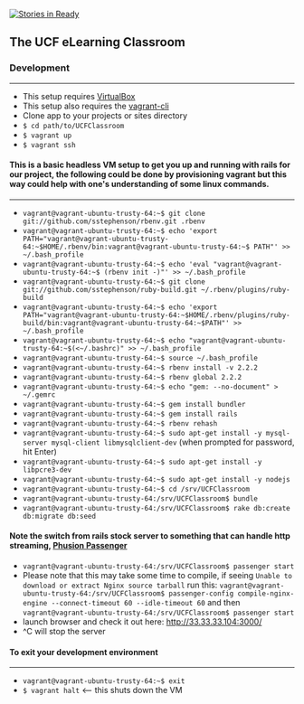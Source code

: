 [![Stories in Ready](https://badge.waffle.io/ucfpoosd9/UCFClassroom.png?label=ready&title=Ready)](https://waffle.io/ucfpoosd9/UCFClassroom)
## The UCF eLearning Classroom

### Development
----------------------------------
* This setup requires [VirtualBox](https://www.virtualbox.org/wiki/Downloads)
* This setup also requires the [vagrant-cli](http://docs.vagrantup.com/v2/cli/)
* Clone app to your projects or sites directory
* `$ cd path/to/UCFClassroom`
* `$ vagrant up`
* `$ vagrant ssh`

#### This is a basic headless VM setup to get you up and running with rails for our project, the following could be done by provisioning vagrant but this way could help with one's understanding of some linux commands.
--------------------------------------------------------------------------------------
* `vagrant@vagrant-ubuntu-trusty-64:~$ git clone git://github.com/sstephenson/rbenv.git .rbenv`
* `vagrant@vagrant-ubuntu-trusty-64:~$ echo 'export PATH="vagrant@vagrant-ubuntu-trusty-64:~$HOME/.rbenv/bin:vagrant@vagrant-ubuntu-trusty-64:~$ PATH"' >> ~/.bash_profile`
* `vagrant@vagrant-ubuntu-trusty-64:~$ echo 'eval "vagrant@vagrant-ubuntu-trusty-64:~$ (rbenv init -)"' >> ~/.bash_profile`
* `vagrant@vagrant-ubuntu-trusty-64:~$ git clone git://github.com/sstephenson/ruby-build.git ~/.rbenv/plugins/ruby-build`
* `vagrant@vagrant-ubuntu-trusty-64:~$ echo 'export PATH="vagrant@vagrant-ubuntu-trusty-64:~$HOME/.rbenv/plugins/ruby-build/bin:vagrant@vagrant-ubuntu-trusty-64:~$PATH"' >> ~/.bash_profile`
* `vagrant@vagrant-ubuntu-trusty-64:~$ echo "vagrant@vagrant-ubuntu-trusty-64:~$(<~/.bashrc)" >> ~/.bash_profile`
* `vagrant@vagrant-ubuntu-trusty-64:~$ source ~/.bash_profile`
* `vagrant@vagrant-ubuntu-trusty-64:~$ rbenv install -v 2.2.2`
* `vagrant@vagrant-ubuntu-trusty-64:~$ rbenv global 2.2.2`
* `vagrant@vagrant-ubuntu-trusty-64:~$ echo "gem: --no-document" > ~/.gemrc`
* `vagrant@vagrant-ubuntu-trusty-64:~$ gem install bundler`
* `vagrant@vagrant-ubuntu-trusty-64:~$ gem install rails`
* `vagrant@vagrant-ubuntu-trusty-64:~$ rbenv rehash`
* `vagrant@vagrant-ubuntu-trusty-64:~$ sudo apt-get install -y mysql-server mysql-client libmysqlclient-dev` (when prompted for password, hit Enter)
* `vagrant@vagrant-ubuntu-trusty-64:~$ sudo apt-get install -y libpcre3-dev`
* `vagrant@vagrant-ubuntu-trusty-64:~$ sudo apt-get install -y nodejs`
* `vagrant@vagrant-ubuntu-trusty-64:~$ cd /srv/UCFClassroom`
* `vagrant@vagrant-ubuntu-trusty-64:/srv/UCFClassroom$ bundle`
* `vagrant@vagrant-ubuntu-trusty-64:/srv/UCFClassroom$ rake db:create db:migrate db:seed`

#### Note the switch from rails stock server to something that can handle http streaming, [Phusion Passenger](https://www.phusionpassenger.com/)

* `vagrant@vagrant-ubuntu-trusty-64:/srv/UCFClassroom$ passenger start`
* Please note that this may take some time to compile, if seeing `Unable to download or extract Nginx source tarball` run this: `vagrant@vagrant-ubuntu-trusty-64:/srv/UCFClassroom$ passenger-config compile-nginx-engine --connect-timeout 60 --idle-timeout 60` and then `vagrant@vagrant-ubuntu-trusty-64:/srv/UCFClassroom$ passenger start`
* launch browser and check it out here: http://33.33.33.104:3000/
* ^C will stop the server

#### To exit your development environment
----------------------------------------------
* `vagrant@vagrant-ubuntu-trusty-64:~$ exit`
* `$ vagrant halt` <-- this shuts down the VM

